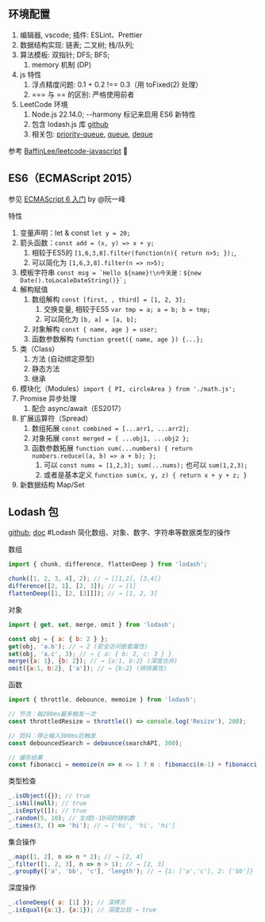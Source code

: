 

## 环境配置
1. 编辑器, vscode; 插件: ESLint、Prettier
2. 数据结构实现: 链表; 二叉树; 栈/队列;
3. 算法模板: 双指针; DFS; BFS; 
    1. memory 机制 (DP)
4. js 特性
    1. 浮点精度问题: 0.1 + 0.2 !== 0.3（用 toFixed(2) 处理）
    2. === 与 == 的区别: 严格使用前者
5. LeetCode 环境
    1. Node.js 22.14.0; --harmony 标记来启用 ES6 新特性
    2. 包含 lodash.js 库 [github](https://lodash.com/)
    3. 相关包: [priority-queue](https://github.com/datastructures-js/priority-queue), [queue](https://github.com/datastructures-js/queue/), [deque](https://github.com/datastructures-js/deque)

参考 [BaffinLee/leetcode-javascript](https://github.com/BaffinLee/leetcode-javascript) 🌟

## ES6（ECMAScript 2015）
参见 [ECMAScript 6 入门](https://es6.ruanyifeng.com/) by @阮一峰

特性
1. 变量声明：let & const `let y = 20;`
2. 箭头函数：`const add = (x, y) => x + y;`
    1. 相较于ES5的 `[1,6,3,8].filter(function(n){ return n>5; });`, 
    2. 可以简化为 `[1,6,3,8].filter(n => n>5);`
3. 模板字符串 ```const msg = `Hello ${name}!\n今天是：${new Date().toLocaleDateString()}`;```
4. 解构赋值
    1. 数组解构 `const [first, , third] = [1, 2, 3];`
        1. 交换变量, 相较于ES5 `var tmp = a; a = b; b = tmp;`
        2. 可以简化为 `[b, a] = [a, b];`
    2. 对象解构 `const { name, age } = user;`
    3. 函数参数解构 `function greet({ name, age }) {...};`
5. 类（Class）
    1. 方法 (自动绑定原型)
    2. 静态方法
    3. 继承
6. 模块化（Modules）​​`import { PI, circleArea } from './math.js';`
7. Promise 异步处理​
    1. 配合 async/await（ES2017）
8. 扩展运算符（Spread）
    1. 数组拓展 `const combined = [...arr1, ...arr2];`
    2. 对象拓展 `const merged = { ...obj1, ...obj2 };`
    3. 函数参数拓展 `function sum(...numbers) { return numbers.reduce((a, b) => a + b); };`
        1. 可以 `const nums = [1,2,3]; sum(...nums);` 也可以 `sum(1,2,3);`
        2. 或者是基本定义 `function sum(x, y, z) { return x + y + z; }`
9. 新数据结构 ​Map/Set​

## Lodash 包
[github](https://github.com/lodash/lodash); [doc](https://lodash.com/docs/) #Lodash 简化数组、对象、数字、字符串等数据类型的操作

数组
```js
import { chunk, difference, flattenDeep } from 'lodash';

chunk([1, 2, 3, 4], 2); // → [[1,2], [3,4]]
difference([2, 1], [2, 3]); // → [1]
flattenDeep([1, [2, [3]]]); // → [1, 2, 3]
```

对象
```js
import { get, set, merge, omit } from 'lodash';

const obj = { a: { b: 2 } };
get(obj, 'a.b'); // → 2 (安全访问嵌套属性)
set(obj, 'a.c', 3); // → { a: { b: 2, c: 3 } }
merge({a: 1}, {b: 2}); // → {a:1, b:2} (深度合并)
omit({a:1, b:2}, ['a']); // → {b:2} (排除属性)
```

函数
```js
import { throttle, debounce, memoize } from 'lodash';

// 节流：每200ms最多触发一次
const throttledResize = throttle(() => console.log('Resize'), 200);

// 防抖：停止输入300ms后触发
const debouncedSearch = debounce(searchAPI, 300);

// 缓存结果
const fibonacci = memoize(n => n <= 1 ? n : fibonacci(n-1) + fibonacci(n-2));
```

类型检查
```js
_.isObject({}); // true
_.isNil(null); // true
_.isEmpty([]); // true
_.random(5, 10); // 生成5-10间的随机数
_.times(3, () => 'hi'); // → ['hi', 'hi', 'hi']
```

集合操作
```js
_.map([1, 2], n => n * 2); // → [2, 4]
_.filter([1, 2, 3], n => n > 1); // → [2, 3]
_.groupBy(['a', 'bb', 'c'], 'length'); // → {1: ['a','c'], 2: ['bb']}
```

深度操作
```js
_.cloneDeep({ a: [1] }); // 深拷贝
_.isEqual({a:1}, {a:1}); // 深度比较 → true
```
